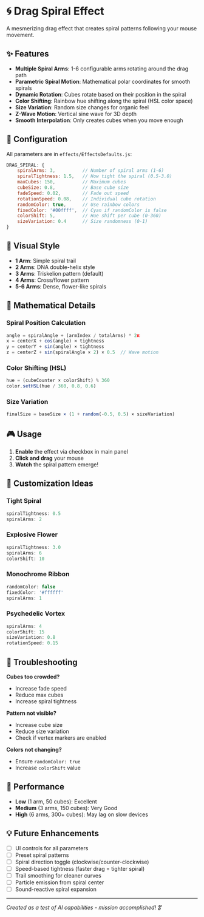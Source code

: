# 🌀 Drag Spiral Effect

A mesmerizing drag effect that creates spiral patterns following your mouse movement.

## ✨ Features

- **Multiple Spiral Arms**: 1-6 configurable arms rotating around the drag path
- **Parametric Spiral Motion**: Mathematical polar coordinates for smooth spirals
- **Dynamic Rotation**: Cubes rotate based on their position in the spiral
- **Color Shifting**: Rainbow hue shifting along the spiral (HSL color space)
- **Size Variation**: Random size changes for organic feel
- **Z-Wave Motion**: Vertical sine wave for 3D depth
- **Smooth Interpolation**: Only creates cubes when you move enough

## 🎯 Configuration

All parameters are in `effects/EffectsDefaults.js`:

```javascript
DRAG_SPIRAL: {
    spiralArms: 3,          // Number of spiral arms (1-6)
    spiralTightness: 1.5,   // How tight the spiral (0.5-3.0)
    maxCubes: 150,          // Maximum cubes
    cubeSize: 0.8,          // Base cube size
    fadeSpeed: 0.02,        // Fade out speed
    rotationSpeed: 0.08,    // Individual cube rotation
    randomColor: true,      // Use rainbow colors
    fixedColor: '#00ffff',  // Cyan if randomColor is false
    colorShift: 5,          // Hue shift per cube (0-360)
    sizeVariation: 0.4      // Size randomness (0-1)
}
```

## 🎨 Visual Style

- **1 Arm**: Simple spiral trail
- **2 Arms**: DNA double-helix style
- **3 Arms**: Triskelion pattern (default)
- **4 Arms**: Cross/flower pattern
- **5-6 Arms**: Dense, flower-like spirals

## 📐 Mathematical Details

### Spiral Position Calculation
```javascript
angle = spiralAngle + (armIndex / totalArms) * 2π
x = centerX + cos(angle) × tightness
y = centerY + sin(angle) × tightness  
z = centerZ + sin(spiralAngle × 2) × 0.5  // Wave motion
```

### Color Shifting (HSL)
```javascript
hue = (cubeCounter × colorShift) % 360
color.setHSL(hue / 360, 0.8, 0.6)
```

### Size Variation
```javascript
finalSize = baseSize × (1 + random(-0.5, 0.5) × sizeVariation)
```

## 🎮 Usage

1. **Enable** the effect via checkbox in main panel
2. **Click and drag** your mouse
3. **Watch** the spiral pattern emerge!

## 🔧 Customization Ideas

### Tight Spiral
```javascript
spiralTightness: 0.5
spiralArms: 2
```

### Explosive Flower
```javascript
spiralTightness: 3.0
spiralArms: 6
colorShift: 10
```

### Monochrome Ribbon
```javascript
randomColor: false
fixedColor: '#ffffff'
spiralArms: 1
```

### Psychedelic Vortex
```javascript
spiralArms: 4
colorShift: 15
sizeVariation: 0.8
rotationSpeed: 0.15
```

## 🐛 Troubleshooting

**Cubes too crowded?**
- Increase fade speed
- Reduce max cubes
- Increase spiral tightness

**Pattern not visible?**
- Increase cube size
- Reduce size variation
- Check if vertex markers are enabled

**Colors not changing?**
- Ensure `randomColor: true`
- Increase `colorShift` value

## 🚀 Performance

- **Low** (1 arm, 50 cubes): Excellent
- **Medium** (3 arms, 150 cubes): Very Good
- **High** (6 arms, 300+ cubes): May lag on slow devices

## 💡 Future Enhancements

- [ ] UI controls for all parameters
- [ ] Preset spiral patterns
- [ ] Spiral direction toggle (clockwise/counter-clockwise)
- [ ] Speed-based tightness (faster drag = tighter spiral)
- [ ] Trail smoothing for cleaner curves
- [ ] Particle emission from spiral center
- [ ] Sound-reactive spiral expansion

---

*Created as a test of AI capabilities - mission accomplished! 🎖️*

